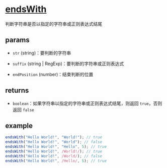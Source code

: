 # [endsWith](../../../src/string/endwith.ts)

判断字符串是否以指定的字符串或正则表达式结尾

## params

-   `str` (string)：要判断的字符串

-   `suffix` (string | RegExp)：要判断的字符串或正则表达式

-   `endPosition` (number)：结束判断的位置

## returns

-   `boolean`：如果字符串以指定的字符串或正则表达式结尾，则返回 `true`，否则返回 `false`

## example

```js
endsWith("Hello World!", "World!"); // true
endsWith("Hello World!", "World"); // false
endsWith("Hello World!", "Hello", 5); // true
endsWith("Hello World!", /World!/); // true
endsWith("Hello World!", /World/); // false
endsWith("Hello World!", /Hello/, 5); // true
```
